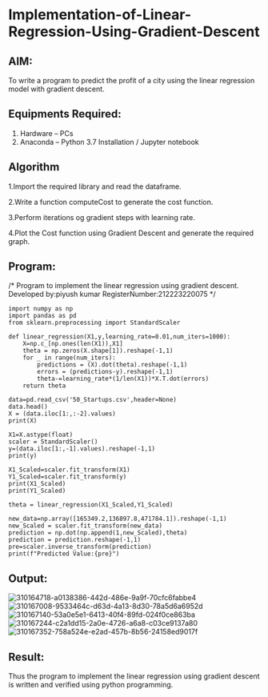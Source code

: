 # Implementation-of-Linear-Regression-Using-Gradient-Descent

## AIM:
To write a program to predict the profit of a city using the linear regression model with gradient descent.

## Equipments Required:
1. Hardware – PCs
2. Anaconda – Python 3.7 Installation / Jupyter notebook

## Algorithm
1.Import the required library and read the dataframe.

2.Write a function computeCost to generate the cost function.

3.Perform iterations og gradient steps with learning rate.

4.Plot the Cost function using Gradient Descent and generate the required graph.

## Program:
/*
Program to implement the linear regression using gradient descent.
Developed by:piyush kumar
RegisterNumber:212223220075
*/
```
import numpy as np
import pandas as pd
from sklearn.preprocessing import StandardScaler

def linear_regression(X1,y,learning_rate=0.01,num_iters=1000):
    X=np.c_[np.ones(len(X1)),X1]
    theta = np.zeros(X.shape[1]).reshape(-1,1)
    for _ in range(num_iters):
        predictions = (X).dot(theta).reshape(-1,1)
        errors = (predictions-y).reshape(-1,1)
        theta-=learning_rate*(1/len(X1))*X.T.dot(errors)
    return theta
    
data=pd.read_csv('50_Startups.csv',header=None)
data.head()
X = (data.iloc[1:,:-2].values)
print(X)

X1=X.astype(float)
scaler = StandardScaler()
y=(data.iloc[1:,-1].values).reshape(-1,1)
print(y)

X1_Scaled=scaler.fit_transform(X1)
Y1_Scaled=scaler.fit_transform(y)
print(X1_Scaled)
print(Y1_Scaled)

theta = linear_regression(X1_Scaled,Y1_Scaled)

new_data=np.array([165349.2,136897.8,471784.1]).reshape(-1,1)
new_Scaled = scaler.fit_transform(new_data)
prediction = np.dot(np.append(1,new_Scaled),theta)
prediction = prediction.reshape(-1,1)
pre=scaler.inverse_transform(prediction)
print(f"Predicted Value:{pre}")
```
## Output:
![310164718-a0138386-442d-486e-9a9f-70cfc6fabbe4](https://github.com/H515piyush/Implementation-of-Linear-Regression-Using-Gradient-Descent/assets/147472999/0ad3a7b8-e161-4398-857e-0637bc4dff99)
![310167008-9533464c-d63d-4a13-8d30-78a5d6a6952d](https://github.com/H515piyush/Implementation-of-Linear-Regression-Using-Gradient-Descent/assets/147472999/ea558466-3573-4af5-a020-a1bab1db0fee)
![310167140-53a0e5e1-6413-40f4-89fd-024f0ce863ba](https://github.com/H515piyush/Implementation-of-Linear-Regression-Using-Gradient-Descent/assets/147472999/f27f477f-6d55-44e4-b581-51c24a220750)
![310167244-c2a1dd15-2a0e-4726-a6a8-c03ce9137a80](https://github.com/H515piyush/Implementation-of-Linear-Regression-Using-Gradient-Descent/assets/147472999/78cbd961-eeb4-436e-8cea-e50756f92601)
![310167352-758a524e-e2ad-457b-8b56-24158ed9017f](https://github.com/H515piyush/Implementation-of-Linear-Regression-Using-Gradient-Descent/assets/147472999/d4e41fde-1663-4a66-9521-9301dbba9160)




## Result:
Thus the program to implement the linear regression using gradient descent is written and verified using python programming.
